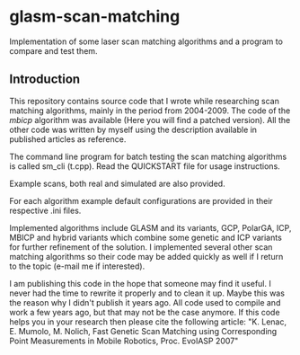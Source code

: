 glasm-scan-matching
===================

Implementation of some laser scan matching algorithms and a program to compare and test them.

## Introduction ##

This repository contains source code that I wrote while researching scan matching algorithms, mainly in the period from 2004-2009.
The code of the *mbicp* algorithm was available (Here you will find a patched version). All the other code was written by myself using the description available in published articles as reference.

The command line program for batch testing the scan matching algorithms is called sm_cli (t.cpp). Read the QUICKSTART file for usage instructions.

Example scans, both real and simulated are also provided.

For each algorithm example default configurations are provided in their respective .ini files.



Implemented algorithms include GLASM and its variants, GCP, PolarGA, ICP, MBICP and hybrid variants which combine some genetic and ICP variants for further refinement of the solution.
I implemented several other scan matching algorithms so their code may be added quickly as well if I return to the topic (e-mail me if interested).

I am publishing this code in the hope that someone may find it useful. I never had the time to rewrite it properly and to clean it up. Maybe this was the reason why I didn't publish it years ago.
All code used to compile and work a few years ago, but that may not be the case anymore.
If this code helps you in your research then please cite the following article:
"K. Lenac, E. Mumolo, M. Nolich,  Fast Genetic Scan Matching using Corresponding Point Measurements in Mobile Robotics, Proc. EvoIASP 2007"


